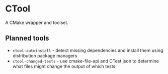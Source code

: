 # CTool

A CMake wrapper and toolset.

## Planned tools

- `ctool-autoinstall` - detect missing dependencies and install them using distribution package managers
- `ctool-changed-tests` - use cmake-file-api and CTest json to determine what files might change the output of which tests
